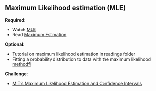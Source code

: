 Maximum Likelihood estimation (MLE)
-----

__Required__:

- Watch [MLE](https://www.youtube.com/watch?v=aHwsEXCk4HA)
- Read [Maximum Estimation](https://onlinecourses.science.psu.edu/stat414/node/191)

__Optional__:

- Tutorial on maximum likelihood estimation in readings folder
- [Fitting a probability distribution to data with the maximum likelihood method¶](http://nbviewer.jupyter.org/github/ipython-books/cookbook-code/blob/master/notebooks/chapter07_stats/05_mlfit.ipynb)
 
__Challenge__:

- [MIT’s Maximum Likelihood Estimation and Confidence Intervals](https://www.youtube.com/watch?v=7xJJU5HDCVE)